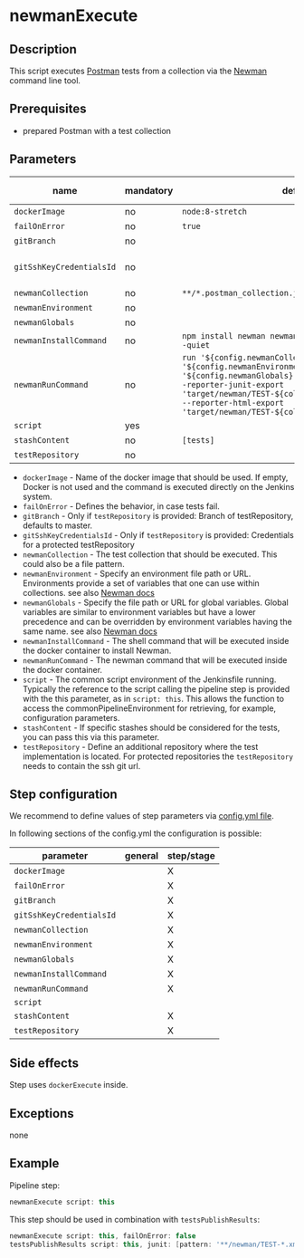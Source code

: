 # newmanExecute

## Description

This script executes [Postman](https://www.getpostman.com) tests from a collection via the [Newman](https://www.getpostman.com/docs/v6/postman/collection_runs/command_line_integration_with_newman) command line tool.

## Prerequisites

* prepared Postman with a test collection

## Parameters

| name | mandatory | default | possible values |
|------|-----------|---------|-----------------|
| `dockerImage` | no | `node:8-stretch` |  |
| `failOnError` | no | `true` | `true`, `false` |
| `gitBranch` | no |  |  |
| `gitSshKeyCredentialsId` | no |  | Jenkins credentials id |
| `newmanCollection` | no | `**/*.postman_collection.json` |  |
| `newmanEnvironment` | no |  |  |
| `newmanGlobals` | no |  |  |
| `newmanInstallCommand` | no | `npm install newman newman-reporter-html --global --quiet` |  |
| `newmanRunCommand` | no | `run '${config.newmanCollection}' --environment '${config.newmanEnvironment}' --globals '${config.newmanGlobals}' --reporters junit,html --reporter-junit-export 'target/newman/TEST-${collectionDisplayName}.xml' --reporter-html-export 'target/newman/TEST-${collectionDisplayName}.html'` |  |
| `script` | yes |  |  |
| `stashContent` | no | `[tests]` |  |
| `testRepository` | no |  |  |

* `dockerImage` - Name of the docker image that should be used. If empty, Docker is not used and the command is executed directly on the Jenkins system.
* `failOnError` - Defines the behavior, in case tests fail.
* `gitBranch` - Only if `testRepository` is provided: Branch of testRepository, defaults to master.
* `gitSshKeyCredentialsId` - Only if `testRepository` is provided: Credentials for a protected testRepository
* `newmanCollection` - The test collection that should be executed. This could also be a file pattern.
* `newmanEnvironment` - Specify an environment file path or URL. Environments provide a set of variables that one can use within collections. see also [Newman docs](https://github.com/postmanlabs/newman#newman-run-collection-file-source-options)
* `newmanGlobals` - Specify the file path or URL for global variables. Global variables are similar to environment variables but have a lower precedence and can be overridden by environment variables having the same name. see also [Newman docs](https://github.com/postmanlabs/newman#newman-run-collection-file-source-options)
* `newmanInstallCommand` - The shell command that will be executed inside the docker container to install Newman.
* `newmanRunCommand` - The newman command that will be executed inside the docker container.
* `script` - The common script environment of the Jenkinsfile running. Typically the reference to the script calling the pipeline step is provided with the this parameter, as in `script: this`. This allows the function to access the commonPipelineEnvironment for retrieving, for example, configuration parameters.
* `stashContent` - If specific stashes should be considered for the tests, you can pass this via this parameter.
* `testRepository` - Define an additional repository where the test implementation is located. For protected repositories the `testRepository` needs to contain the ssh git url.

## Step configuration

We recommend to define values of step parameters via [config.yml file](../configuration.md).

In following sections of the config.yml the configuration is possible:

| parameter | general | step/stage |
|-----------|---------|------------|
| `dockerImage` |  | X |
| `failOnError` |  | X |
| `gitBranch` |  | X |
| `gitSshKeyCredentialsId` |  | X |
| `newmanCollection` |  | X |
| `newmanEnvironment` |  | X |
| `newmanGlobals` |  | X |
| `newmanInstallCommand` |  | X |
| `newmanRunCommand` |  | X |
| `script` |  |  |
| `stashContent` |  | X |
| `testRepository` |  | X |

## Side effects

Step uses `dockerExecute` inside.

## Exceptions

none

## Example

Pipeline step:

```groovy
newmanExecute script: this
```

This step should be used in combination with `testsPublishResults`:

```groovy
newmanExecute script: this, failOnError: false
testsPublishResults script: this, junit: [pattern: '**/newman/TEST-*.xml']
```
